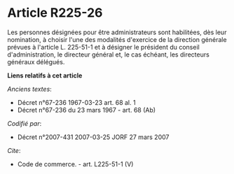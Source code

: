 # Article R225-26

Les personnes désignées pour être administrateurs sont habilitées, dès leur nomination, à choisir l'une des modalités
d'exercice de la direction générale prévues à l'article L. 225-51-1 et à désigner le président du conseil d'administration,
le directeur général et, le cas échéant, les directeurs généraux délégués.

**Liens relatifs à cet article**

_Anciens textes_:

  - Décret n°67-236 1967-03-23 art. 68 al. 1
  - Décret n°67-236 du 23 mars 1967 - art. 68 (Ab)

_Codifié par_:

  - Décret n°2007-431 2007-03-25 JORF 27 mars 2007

_Cite_:

  - Code de commerce. - art. L225-51-1 (V)
